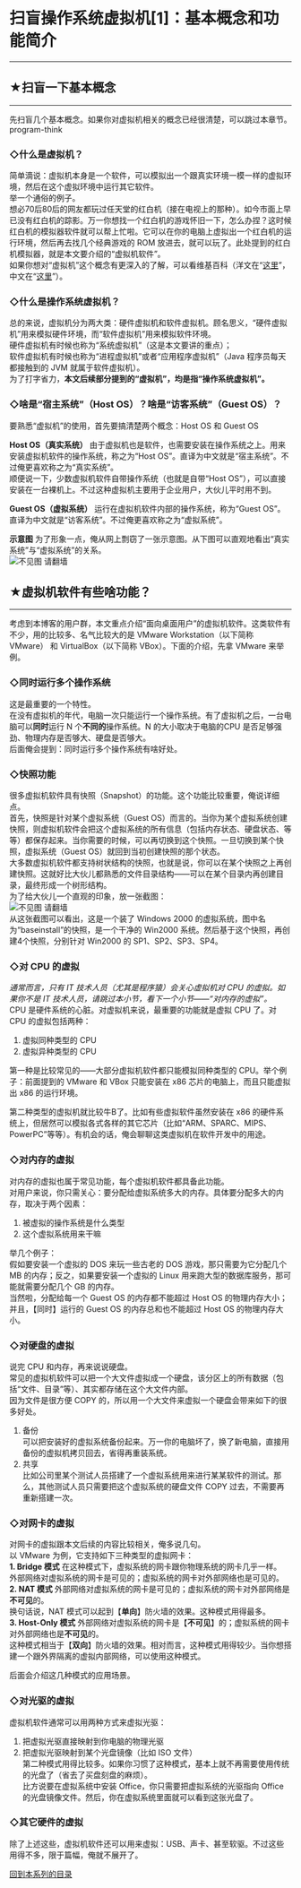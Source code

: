 # 扫盲操作系统虚拟机[1]：基本概念和功能简介 

-----

 ## ★扫盲一下基本概念
---------

  
 先扫盲几个基本概念。如果你对虚拟机相关的概念已经很清楚，可以跳过本章节。program-think  
   
 ### ◇什么是虚拟机？

  
 简单滴说：虚拟机本身是一个软件，可以模拟出一个跟真实环境一模一样的虚拟环境，然后在这个虚拟环境中运行其它软件。  
 举一个通俗的例子。  
 想必70后80后的网友都玩过任天堂的红白机（接在电视上的那种）。如今市面上早已没有红白机的踪影。万一你想找一个红白机的游戏怀旧一下，怎么办捏？这时候红白机的模拟器软件就可以帮上忙啦。它可以在你的电脑上虚拟出一个红白机的运行环境，然后再去找几个经典游戏的 ROM 放进去，就可以玩了。此处提到的红白机模拟器，就是本文要介绍的“虚拟机软件”。  
 如果你想对“虚拟机”这个概念有更深入的了解，可以看维基百科（洋文在“[这里](https://en.wikipedia.org/wiki/Virtual_machine)”，中文在“[这里](https://zh.wikipedia.org/wiki/%E8%99%9B%E6%93%AC%E6%A9%9F%E5%99%A8)”）。  
   
 ### ◇什么是操作系统虚拟机？

  
 总的来说，虚拟机分为两大类：硬件虚拟机和软件虚拟机。顾名思义，“硬件虚拟机”用来模拟硬件环境，而“软件虚拟机”用来模拟软件环境。  
 硬件虚拟机有时候也称为“系统虚拟机”（这是本文要讲的重点）；  
 软件虚拟机有时候也称为“进程虚拟机”或者“应用程序虚拟机”（Java 程序员每天都接触到的 JVM 就属于软件虚拟机）。  
 为了打字省力，**本文后续部分提到的“虚拟机”，均是指“操作系统虚拟机”。** 
   
 ### ◇啥是“宿主系统”（Host OS）？啥是“访客系统”（Guest OS）？

  
 要熟悉“虚拟机”的使用，首先要搞清楚两个概念：Host OS 和 Guest OS  
   
 **Host OS（真实系统）** 
 由于虚拟机也是软件，也需要安装在操作系统之上。用来安装虚拟机软件的操作系统，称之为“Host OS”。直译为中文就是“宿主系统”。不过俺更喜欢称之为“真实系统”。  
 顺便说一下，少数虚拟机软件自带操作系统（也就是自带“Host OS”），可以直接安装在一台裸机上。不过这种虚拟机主要用于企业用户，大伙儿平时用不到。  
   
 **Guest OS（虚拟系统）** 
 运行在虚拟机软件内部的操作系统，称为“Guest OS”。直译为中文就是“访客系统”。不过俺更喜欢称之为“虚拟系统”。  
   
 **示意图** 
 为了形象一点，俺从网上剽窃了一张示意图。从下图可以直观地看出“真实系统”与“虚拟系统”的关系。  
 ![不见图 请翻墙](//lh5.googleusercontent.com/DbpKKR6T9el-9LtMu3TEckun-xJoE03JUnfm6KZ6qeqppIAUBe2mPhWxKUYzI3Bw463HAtDzR8H9mOBkwvseNrLmQkLQRRRE_rM6FgZ9r1rt7twxv-krIW0kwV0)  
   
 ## ★虚拟机软件有些啥功能？
------------

  
 考虑到本博客的用户群，本文重点介绍“面向桌面用户”的虚拟机软件。这类软件有不少，用的比较多、名气比较大的是 VMware Workstation（以下简称 VMware） 和 VirtualBox（以下简称 VBox）。下面的介绍，先拿 VMware 来举例。  
   
 ### ◇同时运行多个操作系统

  
 这是最重要的一个特性。  
 在没有虚拟机的年代，电脑一次只能运行一个操作系统。有了虚拟机之后，一台电脑可以**同时**运行 N 个**不同的**操作系统。N 的大小取决于电脑的CPU 是否足够强劲、物理内存是否够大、硬盘是否够大。  
 后面俺会提到：同时运行多个操作系统有啥好处。  
   
 ### ◇快照功能

  
 很多虚拟机软件具有快照（Snapshot）的功能。这个功能比较重要，俺说详细点。  
 首先，快照是针对某个虚拟系统（Guest OS）而言的。当你为某个虚拟系统创建快照，则虚拟机软件会把这个虚拟系统的所有信息（包括内存状态、硬盘状态、等等）都保存起来。当你需要的时候，可以再切换到这个快照。一旦切换到某个快照，虚拟系统（Guest OS）就回到当初创建快照的那个状态。  
 大多数虚拟机软件都支持树状结构的快照，也就是说，你可以在某个快照之上再创建快照。这就好比大伙儿都熟悉的文件目录结构——可以在某个目录内再创建目录，最终形成一个树形结构。  
 为了给大伙儿一个直观的印象，放一张截图：  
 ![不见图 请翻墙](//lh4.googleusercontent.com/Uh2a4j8Qpt7M7Ghh3Sc5--4uug3ax5C9y9IkNfPp676ylq-PrzKqsjnEMZQJLgJWI6RmVKlscB923dou0EoXbXGBF-Y5s1toY1X7r8nAcA7fvml4r6B9S78YloA)  
 从这张截图可以看出，这是一个装了 Windows 2000 的虚拟系统，图中名为“baseinstall”的快照，是一个干净的 Win2000 系统。然后基于这个快照，再创建4个快照，分别针对 Win2000 的 SP1、SP2、SP3、SP4。  
   
 ### ◇对 CPU 的虚拟

  
 *通常而言，只有 IT 技术人员（尤其是程序猿）会关心虚拟机对 CPU 的虚拟。如果你不是 IT 技术人员，请跳过本小节，看下一个小节——“对内存的虚拟”。*  
 CPU 是硬件系统的心脏。对虚拟机来说，最重要的功能就是虚拟 CPU 了。对 CPU 的虚拟包括两种：  
 1. 虚拟同种类型的 CPU  
 2. 虚拟异种类型的 CPU  
   
 第一种是比较常见的——大部分虚拟机软件都只能模拟同种类型的 CPU。举个例子：前面提到的 VMware 和 VBox 只能安装在 x86 芯片的电脑上，而且只能虚拟出 x86 的运行环境。  
   
 第二种类型的虚拟机就比较牛B了。比如有些虚拟软件虽然安装在 x86 的硬件系统上，但居然可以模拟各式各样的其它芯片（比如“ARM、SPARC、MIPS、PowerPC”等等）。有机会的话，俺会聊聊这类虚拟机在软件开发中的用途。  
   
 ### ◇对内存的虚拟

  
 对内存的虚拟也属于常见功能，每个虚拟机软件都具备此功能。  
 对用户来说，你只需关心：要分配给虚拟系统多大的内存。具体要分配多大的内存，取决于两个因素：  
 1. 被虚拟的操作系统是什么类型  
 2. 这个虚拟系统用来干嘛  
   
 举几个例子：  
 假如要安装一个虚拟的 DOS 来玩一些古老的 DOS 游戏，那只需要为它分配几个 MB 的内存；反之，如果要安装一个虚拟的 Linux 用来跑大型的数据库服务，那可能就需要分配几个 GB 的内存。  
 当然啦，分配给每一个 Guest OS 的内存都不能超过 Host OS 的物理内存大小；并且，【同时】运行的 Guest OS 的内存总和也不能超过 Host OS 的物理内存大小。  
   
 ### ◇对硬盘的虚拟

  
 说完 CPU 和内存，再来说说硬盘。  
 常见的虚拟机软件可以把一个大文件虚拟成一个硬盘，该分区上的所有数据（包括“文件、目录”等）、其实都存储在这个大文件内部。  
 因为文件是很方便 COPY 的，所以用一个大文件来虚拟一个硬盘会带来如下的很多好处。  
 1. 备份  
 可以把安装好的虚拟系统备份起来。万一你的电脑坏了，换了新电脑，直接用备份的虚拟机拷贝回去，省得再重装系统。  
 2. 共享  
 比如公司里某个测试人员搭建了一个虚拟系统用来进行某某软件的测试。那么，其他测试人员只需要把这个虚拟系统的硬盘文件 COPY 过去，不需要再重新搭建一次。  
   
 ### ◇对网卡的虚拟

  
 对网卡的虚拟跟本文后续的内容比较相关，俺多说几句。  
 以 VMware 为例，它支持如下三种类型的虚拟网卡：  
 **1. Bridge 模式** 
 在这种模式下，虚拟系统的网卡跟你物理系统的网卡几乎一样。  
 外部网络对虚拟系统的网卡是可见的；虚拟系统的网卡对外部网络也是可见的。  
 **2. NAT 模式** 
 外部网络对虚拟系统的网卡是可见的；虚拟系统的网卡对外部网络是**不可见**的。  
 换句话说，NAT 模式可以起到【**单向**】防火墙的效果。这种模式用得最多。  
 **3. Host-Only 模式** 
 外部网络对虚拟系统的网卡是【**不可见**】的；虚拟系统的网卡对外部网络也是**不可见**的。  
 这种模式相当于【**双向**】防火墙的效果。相对而言，这种模式用得较少。当你想搭建一个跟外界隔离的虚拟内部网络，可以使用这种模式。  
   
 后面会介绍这几种模式的应用场景。  
   
 ### ◇对光驱的虚拟

  
 虚拟机软件通常可以用两种方式来虚拟光驱：  
 1. 把虚拟光驱直接映射到你电脑的物理光驱  
 2. 把虚拟光驱映射到某个光盘镜像（比如 ISO 文件）  
 第二种模式用得比较多。如果你习惯了这种模式，基本上就不再需要使用传统的光盘了（省去了买盘刻盘的麻烦）。  
 比方说要在虚拟系统中安装 Office，你只需要把虚拟系统的光驱指向 Office 的光盘镜像文件。然后，你在虚拟系统里面就可以看到这张光盘了。  
   
 ### ◇其它硬件的虚拟

  
 除了上述这些，虚拟机软件还可以用来虚拟：USB、声卡、甚至软驱。不过这些用得不多，限于篇幅，俺就不展开了。  
   
 [回到本系列的目录](https://program-think.blogspot.com/2012/10/system-vm-0.html#index) 